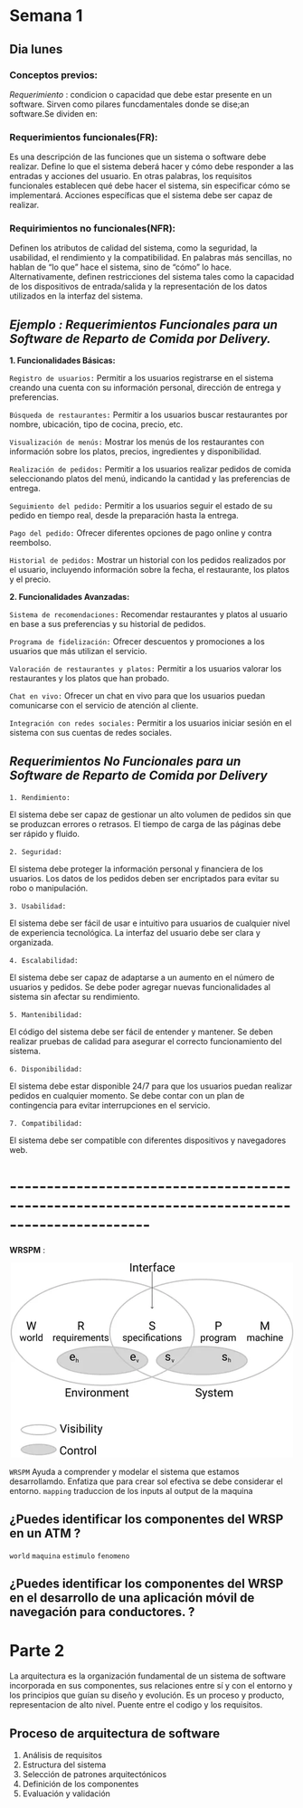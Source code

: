 # Semana 1
## Dia lunes
### Conceptos previos:
*Requerimiento* : condicion o capacidad que debe estar presente en un software.
Sirven como pilares funcdamentales donde se dise;an software.Se dividen en:
### Requerimientos funcionales(FR):
Es una descripción de las funciones que un sistema o software debe realizar. Define lo que el sistema deberá hacer y cómo debe responder a las entradas y acciones del usuario.
En otras palabras, los requisitos funcionales establecen qué debe hacer el sistema, sin especificar cómo se implementará.
Acciones específicas que el sistema debe ser capaz de realizar.
### Requirimientos no funcionales(NFR): 
Definen los atributos de calidad del sistema, como la seguridad, la usabilidad, el rendimiento y la compatibilidad. En palabras más sencillas, no hablan de “lo que” hace el sistema, sino de “cómo” lo hace. Alternativamente, definen restricciones del sistema tales como la capacidad de los dispositivos de entrada/salida y la representación de los datos utilizados en la interfaz del sistema.

## *Ejemplo : Requerimientos Funcionales para un Software de Reparto de Comida por Delivery.*

**1. Funcionalidades Básicas:**

`Registro de usuarios:` Permitir a los usuarios registrarse en el sistema creando una cuenta con su información personal, dirección de entrega y preferencias.

`Búsqueda de restaurantes:` Permitir a los usuarios buscar restaurantes por nombre, ubicación, tipo de cocina, precio, etc.

`Visualización de menús:` Mostrar los menús de los restaurantes con información sobre los platos, precios, ingredientes y disponibilidad.

`Realización de pedidos:` Permitir a los usuarios realizar pedidos de comida seleccionando platos del menú, indicando la cantidad y las preferencias de entrega.

`Seguimiento del pedido:` Permitir a los usuarios seguir el estado de su pedido en tiempo real, desde la preparación hasta la entrega.

`Pago del pedido:` Ofrecer diferentes opciones de pago online y contra reembolso.

`Historial de pedidos:` Mostrar un historial con los pedidos realizados por el usuario, incluyendo información sobre la fecha, el restaurante, los platos y el precio.

**2. Funcionalidades Avanzadas:**

`Sistema de recomendaciones:` Recomendar restaurantes y platos al usuario en base a sus preferencias y su historial de pedidos.

`Programa de fidelización:` Ofrecer descuentos y promociones a los usuarios que más utilizan el servicio.

`Valoración de restaurantes y platos:` Permitir a los usuarios valorar los restaurantes y los platos que han probado.

`Chat en vivo:` Ofrecer un chat en vivo para que los usuarios puedan comunicarse con el servicio de atención al cliente.

`Integración con redes sociales:` Permitir a los usuarios iniciar sesión en el sistema con sus cuentas de redes sociales.

## *Requerimientos No Funcionales para un Software de Reparto de Comida por Delivery*

`1. Rendimiento:`

El sistema debe ser capaz de gestionar un alto volumen de pedidos sin que se produzcan errores o retrasos.
El tiempo de carga de las páginas debe ser rápido y fluido.

`2. Seguridad:`

El sistema debe proteger la información personal y financiera de los usuarios.
Los datos de los pedidos deben ser encriptados para evitar su robo o manipulación.

`3. Usabilidad:`

El sistema debe ser fácil de usar e intuitivo para usuarios de cualquier nivel de experiencia tecnológica.
La interfaz del usuario debe ser clara y organizada.

`4. Escalabilidad:`

El sistema debe ser capaz de adaptarse a un aumento en el número de usuarios y pedidos.
Se debe poder agregar nuevas funcionalidades al sistema sin afectar su rendimiento.

`5. Mantenibilidad:`

El código del sistema debe ser fácil de entender y mantener.
Se deben realizar pruebas de calidad para asegurar el correcto funcionamiento del sistema.

`6. Disponibilidad:`

El sistema debe estar disponible 24/7 para que los usuarios puedan realizar pedidos en cualquier momento.
Se debe contar con un plan de contingencia para evitar interrupciones en el servicio.

`7. Compatibilidad:`

El sistema debe ser compatible con diferentes dispositivos y navegadores web.

# -----------------------------------------------------------------------------------------------
**WRSPM** : 

<p align="center">
  <img src="wrspm.webp" />
</p>

`WRSPM` Ayuda a comprender y modelar el sistema que estamos desarrollamdo.
Enfatiza que para crear sol efectiva se debe considerar el entorno.
`mapping` traduccion de los inputs al output de la maquina
## ¿Puedes identificar los componentes del WRSP en un ATM ?
`world` 
`maquina` 
`estimulo`
`fenomeno`

## ¿Puedes identificar los componentes del WRSP en el desarrollo de una aplicación móvil de navegación para conductores. ?

# Parte 2
La arquitectura es la organización fundamental de un sistema de software
incorporada en sus componentes, sus relaciones entre sí y con el entorno
y los principios que guían su diseño y evolución.
Es un proceso y producto, representacion de alto nivel.
Puente entre el codigo y los requisitos.
## Proceso de arquitectura de software
1. Análisis de requisitos
2. Estructura del sistema
3. Selección de patrones arquitectónicos
4. Definición de los componentes
5. Evaluación y validación

